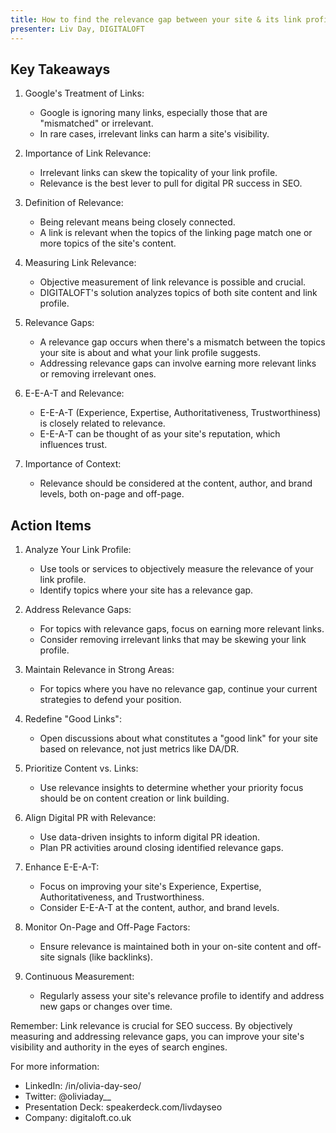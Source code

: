 ```yaml
---
title: How to find the relevance gap between your site & its link profile
presenter: Liv Day, DIGITALOFT
---
```

## Key Takeaways

1. Google's Treatment of Links:
   - Google is ignoring many links, especially those that are "mismatched" or irrelevant.
   - In rare cases, irrelevant links can harm a site's visibility.

2. Importance of Link Relevance:
   - Irrelevant links can skew the topicality of your link profile.
   - Relevance is the best lever to pull for digital PR success in SEO.

3. Definition of Relevance:
   - Being relevant means being closely connected.
   - A link is relevant when the topics of the linking page match one or more topics of the site's content.

4. Measuring Link Relevance:
   - Objective measurement of link relevance is possible and crucial.
   - DIGITALOFT's solution analyzes topics of both site content and link profile.

5. Relevance Gaps:
   - A relevance gap occurs when there's a mismatch between the topics your site is about and what your link profile suggests.
   - Addressing relevance gaps can involve earning more relevant links or removing irrelevant ones.

6. E-E-A-T and Relevance:
   - E-E-A-T (Experience, Expertise, Authoritativeness, Trustworthiness) is closely related to relevance.
   - E-E-A-T can be thought of as your site's reputation, which influences trust.

7. Importance of Context:
   - Relevance should be considered at the content, author, and brand levels, both on-page and off-page.

## Action Items

1. Analyze Your Link Profile:
   - Use tools or services to objectively measure the relevance of your link profile.
   - Identify topics where your site has a relevance gap.

2. Address Relevance Gaps:
   - For topics with relevance gaps, focus on earning more relevant links.
   - Consider removing irrelevant links that may be skewing your link profile.

3. Maintain Relevance in Strong Areas:
   - For topics where you have no relevance gap, continue your current strategies to defend your position.

4. Redefine "Good Links":
   - Open discussions about what constitutes a "good link" for your site based on relevance, not just metrics like DA/DR.

5. Prioritize Content vs. Links:
   - Use relevance insights to determine whether your priority focus should be on content creation or link building.

6. Align Digital PR with Relevance:
   - Use data-driven insights to inform digital PR ideation.
   - Plan PR activities around closing identified relevance gaps.

7. Enhance E-E-A-T:
   - Focus on improving your site's Experience, Expertise, Authoritativeness, and Trustworthiness.
   - Consider E-E-A-T at the content, author, and brand levels.

8. Monitor On-Page and Off-Page Factors:
   - Ensure relevance is maintained both in your on-site content and off-site signals (like backlinks).

9. Continuous Measurement:
   - Regularly assess your site's relevance profile to identify and address new gaps or changes over time.

Remember: Link relevance is crucial for SEO success. By objectively measuring and addressing relevance gaps, you can improve your site's visibility and authority in the eyes of search engines.

For more information:
- LinkedIn: /in/olivia-day-seo/
- Twitter: @oliviaday__
- Presentation Deck: speakerdeck.com/livdayseo
- Company: digitaloft.co.uk
